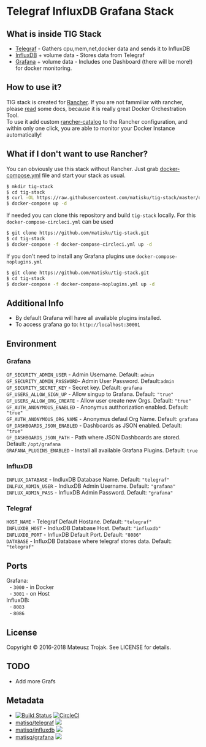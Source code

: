 # Telegraf InfluxDB Grafana Stack 

## What is inside TIG Stack
* [Telegraf](https://hub.docker.com/r/matisq/telegraf/) - Gathers cpu,mem,net,docker data and sends it to InfluxDB
* [InfluxDB](https://hub.docker.com/r/matisq/influxdb/) + volume data - Stores data from Telegraf
* [Grafana](https://hub.docker.com/r/matisq/grafana/) + volume data - Includes one Dashboard (there will be more!) for docker monitoring.

## How to use it?
TIG stack is created for [Rancher](http://rancher.com/). If you are not fammiliar with rancher, please [read](http://rancher.com/rancher/) some docs, because it is really great Docker Orchestration Tool.  
To use it add custom [rancher-catalog](https://github.com/matisku/rancher-catalog) to the Rancher configuration, and within only one click, you are able to monitor your Docker Instance automatically!  

## What if I don't want to use Rancher?
You can obviously use this stack without Rancher. Just grab [docker-compose.yml](https://raw.githubusercontent.com/matisku/tig-stack/master/docker-compose.yml) file and start your stack as usual.
```bash
$ mkdir tig-stack
$ cd tig-stack
$ curl -OL https://raw.githubusercontent.com/matisku/tig-stack/master/docker-compose.yml
$ docker-compose up -d
```

If needed you can clone this repository and build `tig-stack` locally. For this `docker-compose-circleci.yml` can be used
```bash
$ git clone https://github.com/matisku/tig-stack.git
$ cd tig-stack
$ docker-compose -f docker-compose-circleci.yml up -d
```

If you don't need to install any Grafana plugins use `docker-compose-noplugins.yml`
```bash
$ git clone https://github.com/matisku/tig-stack.git
$ cd tig-stack
$ docker-compose -f docker-compose-noplugins.yml up -d
```

## Additional Info
* By default Grafana will have all available plugins installed.   
* To access grafana go to: `http://localhost:30001`   

## Environment
### Grafana  
`GF_SECURITY_ADMIN_USER` - Admin Username. Default: `admin`  
`GF_SECURITY_ADMIN_PASSWORD`- Admin User Password. Default:`admin`  
`GF_SECURITY_SECRET_KEY` - Secret key. Default: `grafana`  
`GF_USERS_ALLOW_SIGN_UP` - Allow singup to Grafana. Default: `"true"`  
`GF_USERS_ALLOW_ORG_CREATE` - Allow user create new Orgs. Default: `"true"`  
`GF_AUTH_ANONYMOUS_ENABLED` - Anonymus autthorization enabled. Default: `"true"`  
`GF_AUTH_ANONYMOUS_ORG_NAME` - Anonymus defaul Org Name. Default: `grafana`   
`GF_DASHBOARDS_JSON_ENABLED` - Dashboards as JSON enabled. Default: `"true"`   
`GF_DASHBOARDS_JSON_PATH` - Path where JSON Dashboards are stored. Default: `/opt/grafana`   
`GRAFANA_PLUGINS_ENABLED` - Install all available Grafana Plugins. Default: `true`

### InfluxDB  
`INFLUX_DATABASE` - IndluxDB Database Name. Default:  `"telegraf"`   
`INLFUX_ADMIN_USER` - IndluxDB Admin Username. Default: `"grafana"`  
`INFLUX_ADMIN_PASS` - InfluxDB Admin Password. Default: `"grafana"`    

### Telegraf  
`HOST_NAME` - Telegraf Default Hostane. Default: `"telegraf"`  
`INFLUXDB_HOST` - IndluxDB Database Host. Default: `"influxdb"`  
`INFLUXDB_PORT` - InfluxDB Default Port. Default: `"8086"`  
`DATABASE` - InfluxDB Database where telegraf stores data. Default: `"telegraf"`  

## Ports
Grafana:   
    - `3000` - in Docker   
    - `3001` - on Host   
InfluxDB:   
    - `8083`   
    - `8086`   

## License
Copyright © 2016-2018 Mateusz Trojak. See LICENSE for details.

## TODO
* Add more Grafs

## Metadata
* [![Build Status](https://travis-ci.org/matisku/tig-stack.svg?branch=master)](https://travis-ci.org/matisku/tig-stack)  [![CircleCI](https://circleci.com/gh/matisku/tig-stack.svg?style=svg)](https://circleci.com/gh/matisku/tig-stack)
* [matisq/telegraf](https://hub.docker.com/r/matisq/telegraf/) [![](https://images.microbadger.com/badges/image/matisq/telegraf.svg)](http://microbadger.com/images/matisq/telegraf "Get your own image badge on microbadger.com")
* [matisq/influxdb](https://hub.docker.com/r/matisq/influxdb/) [![](https://images.microbadger.com/badges/image/matisq/influxdb.svg)](http://microbadger.com/images/matisq/influxdb "Get your own image badge on microbadger.com")
* [matisq/grafana](https://hub.docker.com/r/matisq/grafana/) [![](https://images.microbadger.com/badges/image/matisq/grafana.svg)](http://microbadger.com/images/matisq/grafana "Get your own image badge on microbadger.com")
